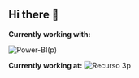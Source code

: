 ## Hi there 👋

**Currently working with:**

![Power-BI(p)](https://github.com/user-attachments/assets/64155eb6-899b-46ca-8609-4838c7b424ae)


**Currently working at:**
![Recurso 3p](https://github.com/user-attachments/assets/a3fc8de2-c6ca-423b-bd70-39d85a397adc)




<!--
**riglesiassanz/riglesiassanz** is a ✨ _special_ ✨ repository because its `README.md` (this file) appears on your GitHub profile.

Here are some ideas to get you started:

- 🔭 I’m currently working on ...
- 🌱 I’m currently learning ...
- 👯 I’m looking to collaborate on ...
- 🤔 I’m looking for help with ...
- 💬 Ask me about ...
- 📫 How to reach me: ...
- 😄 Pronouns: ...
- ⚡ Fun fact: ...
-->
